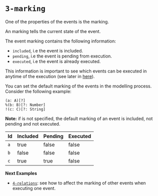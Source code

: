 # `3-marking`

One of the properties of the events is the marking. 

An marking tells the current state of the event. 

The event marking contains the following information:
- `included`, i.e the event is included.
- `pending`, i.e the event is pending from execution.
- `executed`, i.e the event is already executed.

This information is important to see which events can be executed in anytime of the execution (see later in [here](../5-enabledness/README.md)).

You can set the default marking of the events in the modelling process.
Consider the following example:

```
(a: A)[?]
%(b: B)[?: Number]
!(c: C)[?: String]
```

**Note:** if is not specified, the default marking of an event is included, not pending and not executed. 

| Id  | Included | Pending | Executed |
| --- | -------- | ------- | -------- |
| `a` | true     | false   | false    |
| `b` | false    | false   | false    |
| `c` | true     | true    | false    |

**Next Examples**

- [`4-relations`](../4-control-relations/README.md): see how to affect the marking of other events when executing one event. 
